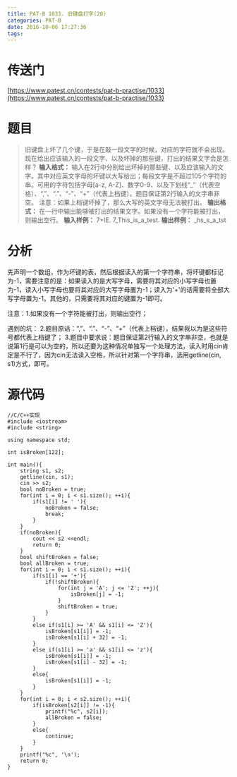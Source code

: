 ```yaml
---
title: PAT-B 1033. 旧键盘打字(20)
categories: PAT-B
date: 2016-10-06 17:27:36
tags:
---
```

# 传送门
[https://www.patest.cn/contests/pat-b-practise/1033](https://www.patest.cn/contests/pat-b-practise/1033)
<!--more-->
# 题目
> 旧键盘上坏了几个键，于是在敲一段文字的时候，对应的字符就不会出现。现在给出应该输入的一段文字、以及坏掉的那些键，打出的结果文字会是怎样？
**输入格式：**
输入在2行中分别给出坏掉的那些键、以及应该输入的文字。其中对应英文字母的坏键以大写给出；每段文字是不超过105个字符的串。可用的字符包括字母[a-z, A-Z]、数字0-9、以及下划线“_”（代表空格）、“,”、“.”、“-”、“+”（代表上档键）。题目保证第2行输入的文字串非空。
注意：如果上档键坏掉了，那么大写的英文字母无法被打出。
**输出格式：**
在一行中输出能够被打出的结果文字。如果没有一个字符能被打出，则输出空行。
**输入样例：**
7+IE.
7_This_is_a_test.
**输出样例：**
_hs_s_a_tst

# 分析
先声明一个数组，作为坏键的表，然后根据读入的第一个字符串，将坏键都标记为-1，需要注意的是：如果读入的是大写字母，需要将其对应的小写字母也置为-1，读入小写字母也要将其对应的大写字母置为-1；读入为'+'的话需要将全部大写字母置为-1。其他的，只需要将其对应的键置为-1即可。

注意：1.如果没有一个字符能被打出，则输出空行；

遇到的坑：
2.题目原话：“,”、“.”、“-”、“+”（代表上档键），结果我以为是这些符号都代表上档键了；
3.题目中要求说：题目保证第2行输入的文字串非空，也就是说第1行是可以为空的，所以还要为这种情况单独写一个处理方法，读入时用cin肯定是不行了，因为cin无法读入空格，所以针对第一个字符串，选用getline(cin, s1)方式，即可。

# 源代码

	//C/C++实现
	#include <iostream>
	#include <string>

	using namespace std;

	int isBroken[122];

	int main(){
		string s1, s2;
		getline(cin, s1);
		cin >> s2;
		bool noBroken = true;
		for(int i = 0; i < s1.size(); ++i){
			if(s1[i] != ' '){
				noBroken = false;
				break;
			}
		}
		if(noBroken){
			cout << s2 <<endl;
			return 0;
		}
		bool shiftBroken = false;
		bool allBroken = true;
		for(int i = 0; i < s1.size(); ++i){
			if(s1[i] == '+'){
				if(!shiftBroken){
					for(int j = 'A'; j <= 'Z'; ++j){
						isBroken[j] = -1;
					}
					shiftBroken = true;
				}
			}
			else if(s1[i] >= 'A' && s1[i] <= 'Z'){
				isBroken[s1[i]] = -1;
				isBroken[s1[i] + 32] = -1;
			}
			else if(s1[i] >= 'a' && s1[i] <= 'z'){
				isBroken[s1[i]] = -1;
				isBroken[s1[i] - 32] = -1;
			}
			else{
				isBroken[s1[i]] = -1;
			}
		}
		for(int i = 0; i < s2.size(); ++i){
			if(isBroken[s2[i]] != -1){
				printf("%c", s2[i]);
				allBroken = false;
			}
			else{
				continue;
			}
		}
		printf("%c", '\n');
		return 0;
	}